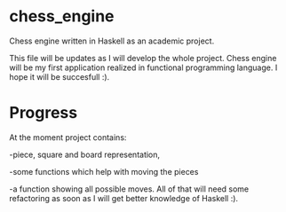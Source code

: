 # chess_engine
Chess engine written in Haskell as an academic project.

This file will be updates as I will develop the whole project. Chess engine will be my first application realized in functional programming language. I hope it will be succesfull :).

# Progress

At the moment project contains:

-piece, square and board representation,

-some functions which help with moving the pieces

-a function showing all possible moves. All of that will need some refactoring as soon as I will get better knowledge of Haskell :). 
